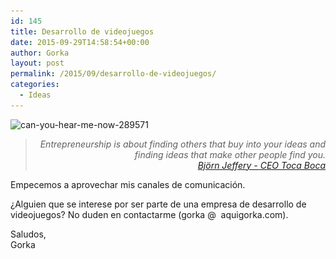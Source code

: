 ```yaml
---
id: 145
title: Desarrollo de videojuegos
date: 2015-09-29T14:58:54+00:00
author: Gorka
layout: post
permalink: /2015/09/desarrollo-de-videojuegos/
categories:
  - Ideas
---
```

<p>
  <img src="/wp-content/uploads/2015/09/can-you-hear-me-now-289571-300x285.png" alt="can-you-hear-me-now-289571" srcset="/wp-content/uploads/2015/09/can-you-hear-me-now-289571-300x285.png 300w, /wp-content/uploads/2015/09/can-you-hear-me-now-289571.png 400w" sizes="100vw" />
</p>

> <p style="text-align: right; font-style: italic;">
>   Entrepreneurship is about finding others that buy into your ideas and finding ideas that make other people find you.<br /> <a href="http://www.entrepreneur.com/article/229089" target="_blank">Björn Jeffery - CEO Toca Boca</a>
> </p>

<p>
  Empecemos a aprovechar mis canales de comunicación.
</p>

¿Alguien que se interese por ser parte de una empresa de desarrollo de videojuegos? No duden en contactarme (gorka @  aquigorka.com).

<p>
  Saludos,<br /> Gorka
</p>
